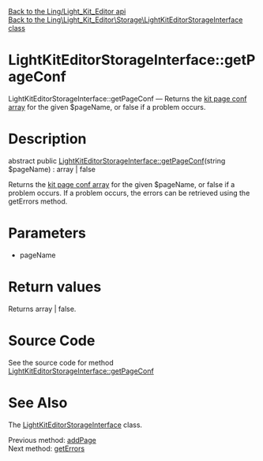 [Back to the Ling/Light_Kit_Editor api](https://github.com/lingtalfi/Light_Kit_Editor/blob/master/doc/api/Ling/Light_Kit_Editor.md)<br>
[Back to the Ling\Light_Kit_Editor\Storage\LightKitEditorStorageInterface class](https://github.com/lingtalfi/Light_Kit_Editor/blob/master/doc/api/Ling/Light_Kit_Editor/Storage/LightKitEditorStorageInterface.md)


LightKitEditorStorageInterface::getPageConf
================



LightKitEditorStorageInterface::getPageConf — Returns the [kit page conf array](https://github.com/lingtalfi/Kit#the-kit-configuration-array) for the given $pageName, or false if a problem occurs.




Description
================


abstract public [LightKitEditorStorageInterface::getPageConf](https://github.com/lingtalfi/Light_Kit_Editor/blob/master/doc/api/Ling/Light_Kit_Editor/Storage/LightKitEditorStorageInterface/getPageConf.md)(string $pageName) : array | false




Returns the [kit page conf array](https://github.com/lingtalfi/Kit#the-kit-configuration-array) for the given $pageName, or false if a problem occurs.
If a problem occurs, the errors can be retrieved using the getErrors method.




Parameters
================


- pageName

    


Return values
================

Returns array | false.








Source Code
===========
See the source code for method [LightKitEditorStorageInterface::getPageConf](https://github.com/lingtalfi/Light_Kit_Editor/blob/master/Storage/LightKitEditorStorageInterface.php#L33-L33)


See Also
================

The [LightKitEditorStorageInterface](https://github.com/lingtalfi/Light_Kit_Editor/blob/master/doc/api/Ling/Light_Kit_Editor/Storage/LightKitEditorStorageInterface.md) class.

Previous method: [addPage](https://github.com/lingtalfi/Light_Kit_Editor/blob/master/doc/api/Ling/Light_Kit_Editor/Storage/LightKitEditorStorageInterface/addPage.md)<br>Next method: [getErrors](https://github.com/lingtalfi/Light_Kit_Editor/blob/master/doc/api/Ling/Light_Kit_Editor/Storage/LightKitEditorStorageInterface/getErrors.md)<br>

